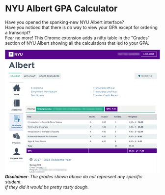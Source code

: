 # NYU Albert GPA Calculator

Have you opened the spanking-new NYU Albert interface?  
Have you noticed that there is *no* way to view your GPA except for ordering a transcript?  
Fear no more! This Chrome extension adds a nifty table in the "Grades" section of NYU Albert showing all the calculations that led to your GPA.

![](https://github.com/matteosandrin/nyu-albert-gpa/raw/master/screenshot.png)  
_**Disclaimer**: The grades shown above do not represent any specific student._  
*If they did it would be pretty tasty dough.*